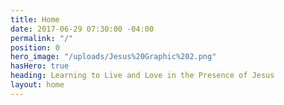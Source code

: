 ```yaml
---
title: Home
date: 2017-06-29 07:30:00 -04:00
permalink: "/"
position: 0
hero_image: "/uploads/Jesus%20Graphic%202.png"
hasHero: true
heading: Learning to Live and Love in the Presence of Jesus
layout: home
---
```





